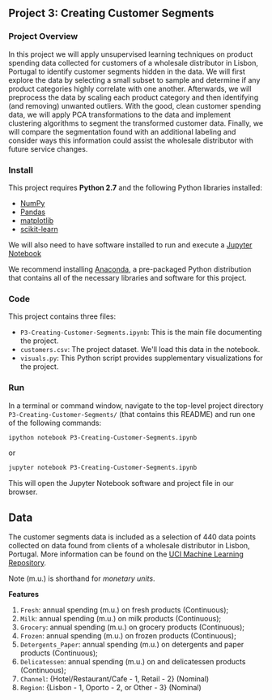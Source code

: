 ## Project 3: Creating Customer Segments

### Project Overview
In this project we will apply unsupervised learning techniques on product spending data collected for customers of a wholesale distributor in Lisbon, Portugal to identify customer segments hidden in the data. We will first explore the data by selecting a small subset to sample and determine if any product categories highly correlate with one another. Afterwards, we will preprocess the data by scaling each product category and then identifying (and removing) unwanted outliers. With the good, clean customer spending data, we will apply PCA transformations to the data and implement clustering algorithms to segment the transformed customer data. Finally, we will compare the segmentation found with an additional labeling and consider ways this information could assist the wholesale distributor with future service changes.

### Install

This project requires **Python 2.7** and the following Python libraries installed:

- [NumPy](http://www.numpy.org/)
- [Pandas](http://pandas.pydata.org)
- [matplotlib](http://matplotlib.org/)
- [scikit-learn](http://scikit-learn.org/stable/)

We will also need to have software installed to run and execute a [Jupyter Notebook](http://ipython.org/notebook.html)

We recommend installing [Anaconda](https://www.continuum.io/downloads), a pre-packaged Python distribution that contains all of the necessary libraries and software for this project. 

### Code

This project contains three files:

- `P3-Creating-Customer-Segments.ipynb`: This is the main file documenting the project.
- `customers.csv`: The project dataset. We'll load this data in the notebook.
- `visuals.py`: This Python script provides supplementary visualizations for the project. 

### Run

In a terminal or command window, navigate to the top-level project directory `P3-Creating-Customer-Segments/` (that contains this README) and run one of the following commands:

```bash
ipython notebook P3-Creating-Customer-Segments.ipynb
```  
or
```bash
jupyter notebook P3-Creating-Customer-Segments.ipynb
```

This will open the Jupyter Notebook software and project file in our browser.

## Data

The customer segments data is included as a selection of 440 data points collected on data found from clients of a wholesale distributor in Lisbon, Portugal. More information can be found on the [UCI Machine Learning Repository](https://archive.ics.uci.edu/ml/datasets/Wholesale+customers).

Note (m.u.) is shorthand for *monetary units*.

**Features**
1) `Fresh`: annual spending (m.u.) on fresh products (Continuous); 
2) `Milk`: annual spending (m.u.) on milk products (Continuous); 
3) `Grocery`: annual spending (m.u.) on grocery products (Continuous); 
4) `Frozen`: annual spending (m.u.) on frozen products (Continuous);
5) `Detergents_Paper`: annual spending (m.u.) on detergents and paper products (Continuous);
6) `Delicatessen`: annual spending (m.u.) on and delicatessen products (Continuous); 
7) `Channel`: {Hotel/Restaurant/Cafe - 1, Retail - 2} (Nominal)
8) `Region`: {Lisbon - 1, Oporto - 2, or Other - 3} (Nominal) 
